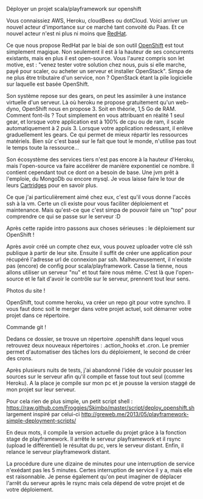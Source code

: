 Déployer un projet scala/playframework sur openshift

Vous connaissiez AWS, Heroku, cloudBees ou dotCloud. Voici arriver un nouvel acteur d'importance sur ce marché tant convoité du Paas. Et ce nouvel acteur n'est ni plus ni moins que <a href="https://www.redhat.com/">RedHat</a>.

Ce que nous propose RedHat par le biai de son outil <a href="https://www.openshift.com">OpenShift</a> est tout simplement magique. Non seulement il est à la hauteur de ses concurrents existants, mais en plus il est open-source. Vous l'aurez compris son let motive, est : "venez tester votre solution chez nous, puis si elle marche, payé pour scaler, ou acheter un serveur et installer OpenStack". Simpa de ne plus être tributaire d'un service, non ? OpenStack étant la pile logicielle sur laquelle est basée OpenShift.

Son système repose sur des gears, on peut les assimiler à une instance virtuelle d'un serveur. Là où heroku ne propose gratuitement qu'un web-dyno, OpenShift nous en propose 3. Soit en théorie, 1,5 Go de RAM. Comment font-ils ? Tout simplement en vous attribuant en réalité 1 seul gear, et lorsque votre application est à 100% de cpu ou de ram, il scale automatiquement à 2 puis 3. Lorsque votre application redessant, il enlève graduellement les gears. Ce qui permet de mieux répartir les ressources matériels. Bien sûr c'est basé sur le fait que tout le monde, n'utilise pas tout le temps toute la ressource...

Son écosystème des services tiers n'est pas encore à la hauteur d'Heroku, mais l'open-source va faire accélérer de manière exponentiel ce nombre. Il contient cependant tout ce dont on a besoin de base. Une jvm prêt à l'emploie, du MongoDb ou encore mysql. Je vous laisse faire le tour de leurs <a href="https://www.openshift.com/developers/technologies">Cartridges</a> pour en savoir plus.

Ce que j'ai particulièrement aimé chez eux, c'est qu'il vous donne l'accès ssh à la vm. Certe un cli existe pour vous faciliter déploiement et maintenance. Mais qu'est-ce que c'est simpa de pouvoir faire un "top" pour comprendre ce qui se passe sur le serveur :D

Après cette rapide intro passons aux choses sérieuses : le déploiement sur OpenShift !

Après avoir créé un compte chez eux, vous pouvez uploader votre clé ssh publique à partir de leur site. Ensuite il suffit de créer une application pour récupéré l'adresse url de connexion par ssh. Malheureusement, il n'existe pas (encore) de config pour scala/playframework. Casse la tienne, nous allons utiliser un serveur "nu" et tout faire nous même. C'est là que l'open-source et le fait d'avoir le contrôle sur le serveur, prennent tout leur sens.

Photos du site !

OpenShift, tout comme heroku, va créer un repo git pour votre synchro. Il vous faut donc soit le merger dans votre projet actuel, soit démarrer votre projet dans ce répertoire.

Commande git !

Dedans ce dossier, se trouve un répertoire .openshift dans lequel vous retrouvez deux nouveaux répertoires : .action_hooks et .cron. Le premier permet d'automatiser des tâches lors du déploiement, le second de créer des crons.

Après plusieurs nuits de tests, j'ai abandonné l'idée de vouloir pousser les sources sur le serveur afin qu'il compile et fasse tout tout seul (comme Heroku). A la place je compile sur mon pc et je pousse la version staggé de mon projet sur leur serveur.

Pour cela rien de plus simple, un petit script shell : https://raw.github.com/Froggies/Skimbo/master/script/deploy_openshift.sh largement inspiré par celui-ci http://greweb.me/2013/05/playframework-simple-deployment-scripts/

En deux mots, il compile la version actuelle du projet grâce à la fonction stage de playframework. Il arrête le serveur playframework et il rsync (upload le différentiel) le résultat du pc, vers le serveur distant. Enfin, il relance le serveur playframework distant.

La procédure dure une dizaine de minutes pour une interruption de service n'exédant pas les 5 minutes. Certes interruption de service il y a, mais elle est raisonnable. Je pense également qu'on peut imaginer de déplacer l'arrêt du serveur après le rsync mais cela dépend de votre projet et de votre déploiement.